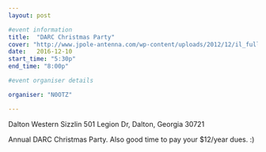 ```yaml
---
layout: post

#event information
title:  "DARC Christmas Party"
cover: "http://www.jpole-antenna.com/wp-content/uploads/2012/12/il_fullxfull.274785609.jpg"
date:   2016-12-10
start_time: "5:30p"
end_time: "8:00p"

#event organiser details

organiser: "N0OTZ"

---
```


Dalton Western Sizzlin
501 Legion Dr, Dalton, Georgia 30721

Annual DARC Christmas Party. Also good time to pay your $12/year dues. :)